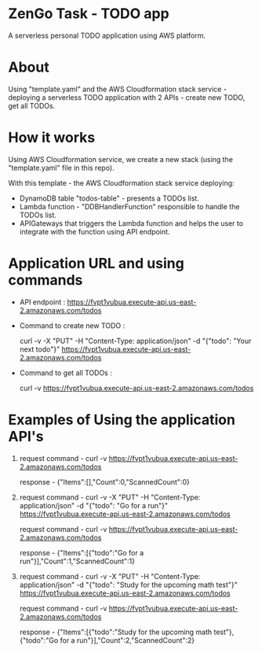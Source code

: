 # ZenGo Task - TODO app
A serverless personal TODO application using AWS platform.

# About 
Using "template.yaml" and the AWS Cloudformation stack service -  deploying a serverless TODO application with 2 APIs - create new TODO, get all TODOs.

# How it works 
Using AWS Cloudformation service, we create a new stack (using the "template.yaml" file in this repo). 

With this template - the AWS Cloudformation stack service deploying:

- DynamoDB table "todos-table" - presents a TODOs list.
- Lambda function  - "DDBHandlerFunction" responsible to handle the TODOs list.
- APIGateways that triggers the Lambda function and helps the user to integrate with the function using API endpoint.

# Application URL and using commands
  - API endpoint :  https://fvpt1vubua.execute-api.us-east-2.amazonaws.com/todos

  - Command to create new TODO :
  
     curl -v -X "PUT" -H "Content-Type: application/json" -d "{\"todo\": \"Your next todo\"}" https://fvpt1vubua.execute-api.us-east-2.amazonaws.com/todos
  
  - Command to get all TODOs : 
  
      curl -v https://fvpt1vubua.execute-api.us-east-2.amazonaws.com/todos
      
# Examples of Using the application API's

1. request command - curl -v https://fvpt1vubua.execute-api.us-east-2.amazonaws.com/todos
  
   response - {"Items":[],"Count":0,"ScannedCount":0}
   
2. request  command - curl -v -X "PUT" -H "Content-Type: application/json" -d "{\"todo\": \"Go for a run\"}" https://fvpt1vubua.execute-api.us-east-2.amazonaws.com/todos
   
   request command - curl -v https://fvpt1vubua.execute-api.us-east-2.amazonaws.com/todos
   
   response - {"Items":[{"todo":"Go for a run"}],"Count":1,"ScannedCount":1}
   
3. request  command - curl -v -X "PUT" -H "Content-Type: application/json" -d "{\"todo\": \"Study for the upcoming math test\"}" https://fvpt1vubua.execute-api.us-east-2.amazonaws.com/todos
   
   request command - curl -v https://fvpt1vubua.execute-api.us-east-2.amazonaws.com/todos
   
   response - {"Items":[{"todo":"Study for the upcoming math test"},{"todo":"Go for a run"}],"Count":2,"ScannedCount":2}
   
   
